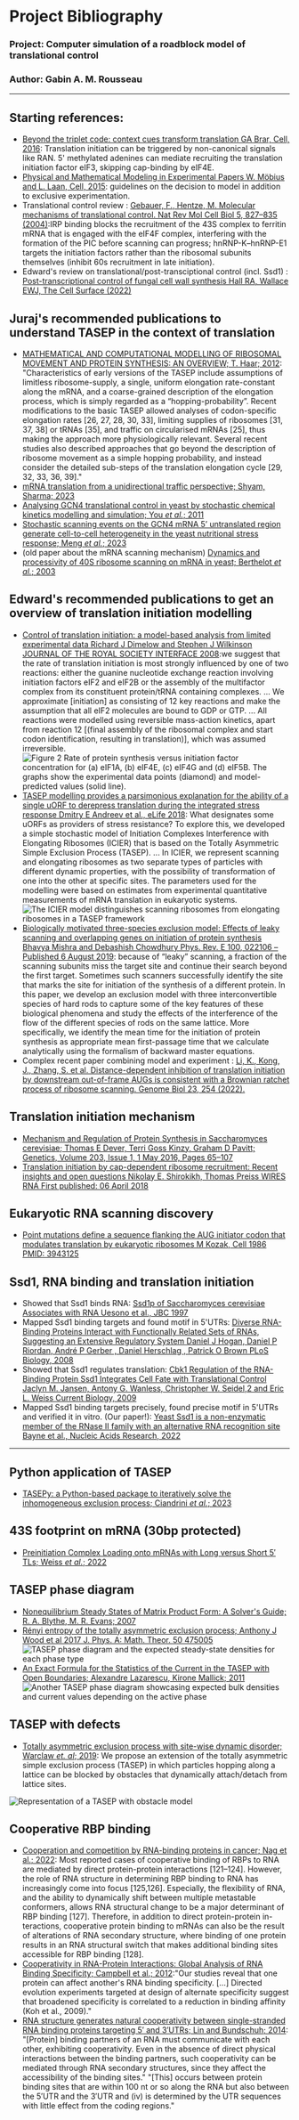 # Project Bibliography
### Project: Computer simulation of a roadblock model of translational control
### Author: Gabin A. M. Rousseau
---
## Starting references:
- [Beyond the triplet code: context cues transform translation
GA Brar, Cell, 2016](http://doi.org/10.1016/j.cell.2016.09.022): Translation initiation can be triggered by non-canonical signals like RAN. 5' methylated adenines can mediate recruiting the translation initiation factor eIF3, skipping cap-binding by eIF4E.
- [Physical and Mathematical Modeling in Experimental Papers
W. Möbius and L. Laan, Cell, 2015](http://doi.org/10.1016/j.cell.2015.12.006): guidelines on the decision to model in addition to exclusive experimentation.
- Translational control review : [Gebauer, F., Hentze, M. Molecular mechanisms of translational control. Nat Rev Mol Cell Biol 5, 827–835 (2004)](https://doi.org/10.1038/nrm1488):IRP binding blocks the recruitment of the 43S complex to ferritin mRNA that is engaged with the eIF4F complex, interfering with the formation of the PIC before scanning can progress; hnRNP-K–hnRNP-E1 targets the initiation factors rather than the ribosomal subunits themselves (inhibit 60s recruitment in late initiation).
- Edward's review on translational/post-transciptional control (incl. Ssd1) : [Post-transcriptional control of fungal cell wall synthesis
Hall RA, Wallace EWJ, The Cell Surface (2022)](http://doi.org/10.1016/j.tcsw.2022.100074)

## Juraj's recommended publications to understand TASEP in the context of translation
- [MATHEMATICAL AND COMPUTATIONAL MODELLING OF RIBOSOMAL MOVEMENT AND PROTEIN SYNTHESIS: AN OVERVIEW; T. Haar; 2012](https://doi.org/10.5936/csbj.201204002): "Characteristics of early versions of the TASEP include assumptions of limitless ribosome-supply, a single, uniform elongation rate-constant along the mRNA, and a coarse-grained description of the elongation process, which is simply regarded as a “hopping-probability”. Recent modifications to the basic TASEP allowed analyses of codon-specific elongation rates [26, 27, 28, 30, 33], limiting supplies of ribosomes [31, 37, 38] or tRNAs [35], and traffic on circularised mRNAs [25], thus making the approach more physiologically relevant. Several recent studies also described approaches that go beyond the description of ribosome movement as a simple hopping probability, and instead consider the detailed sub-steps of the translation elongation cycle [29, 32, 33, 36, 39]."
- [mRNA translation from a unidirectional traffic perspective; Shyam, Sharma; 2023](https://doi.org/10.48550/arXiv.2312.12062)
- [Analysing GCN4 translational control in yeast by stochastic chemical kinetics modelling and simulation; You _et al._; 2011](https://doi.org/10.1186/1752-0509-5-131)
- [Stochastic scanning events on the GCN4 mRNA 5’ untranslated region generate cell-to-cell heterogeneity in the yeast nutritional stress response; Meng _et al._; 2023](https://doi.org/10.1093/nar/gkad433)
- (old paper about the mRNA scanning mechanism) [Dynamics and processivity of 40S ribosome scanning on mRNA in yeast; Berthelot _et al._; 2003](https://doi.org/10.1046/j.1365-2958.2003.03898.x)

## Edward's recommended publications to get an overview of translation **initiation** modelling
- [Control of translation initiation: a model-based analysis from limited experimental data
Richard J Dimelow  and Stephen J Wilkinson
JOURNAL OF THE ROYAL SOCIETY INTERFACE 2008](https://doi.org/10.1098/rsif.2008.0221):we suggest that the rate of translation initiation is most strongly influenced by one of two reactions: either the guanine nucleotide exchange reaction involving initiation factors eIF2 and eIF2B or the assembly of the multifactor complex from its constituent protein/tRNA containing complexes. ... We approximate [initiation] as consisting of 12 key reactions and make the assumption that all eIF2 molecules are bound to GDP or GTP. ... All reactions were modelled using reversible mass-action kinetics, apart from reaction 12 [(final assembly of the ribosomal complex and start codon identification, resulting in translation)], which was assumed irreversible.
![Figure 2 Rate of protein synthesis versus initiation factor concentration for (a) eIF1A, (b) eIF4E, (c) eIF4G and (d) eIF5B. The graphs show the experimental data points (diamond) and model-predicted values (solid line).](https://github.com/gabin-rousseau/roadblock_project/blob/main/images/51fig2.jpg)
- [TASEP modelling provides a parsimonious explanation for the ability of a single uORF to derepress translation during the integrated stress response
Dmitry E Andreev et al.,
eLife 2018](https://doi.org/10.7554/eLife.32563): What designates some uORFs as providers of stress resistance? To explore this, we developed a simple stochastic model of Initiation Complexes Interference with Elongating Ribosomes (ICIER) that is based on the Totally Asymmetric Simple Exclusion Process (TASEP). ... In ICIER, we represent scanning and elongating ribosomes as two separate types of particles with different dynamic properties, with the possibility of transformation of one into the other at specific sites. The parameters used for the modelling were based on estimates from experimental quantitative measurements of mRNA translation in eukaryotic systems.
![The ICIER model distinguishes scanning ribosomes from elongating ribosomes in a TASEP framework](https://iiif.elifesciences.org/lax/32563%2Felife-32563-fig1-v2.tif/full/1500,/0/default.jpg)
- [Biologically motivated three-species exclusion model: Effects of leaky scanning and overlapping genes on initiation of protein synthesis
Bhavya Mishra and Debashish Chowdhury
Phys. Rev. E 100, 022106 – Published 6 August 2019](https://doi.org/10.1103/PhysRevE.100.022106): because of “leaky” scanning, a fraction of the scanning subunits miss the target site and continue their search beyond the first target. Sometimes such scanners successfully identify the site that marks the site for initiation
of the synthesis of a different protein. In this paper, we develop an exclusion model with three interconvertible
species of hard rods to capture some of the key features of these biological phenomena and study the effects of
the interference of the flow of the different species of rods on the same lattice. More specifically, we identify
the mean time for the initiation of protein synthesis as appropriate mean first-passage time that we calculate
analytically using the formalism of backward master equations.
- Complex recent paper combining model and experiment : [Li, K., Kong, J., Zhang, S. et al. Distance-dependent inhibition of translation initiation by downstream out-of-frame AUGs is consistent with a Brownian ratchet process of ribosome scanning. Genome Biol 23, 254 (2022).](https://doi.org/10.1186/s13059-022-02829-1)

## Translation initiation mechanism
- [Mechanism and Regulation of Protein Synthesis in Saccharomyces cerevisiae; Thomas E Dever,   Terri Goss Kinzy, Graham D Pavitt; Genetics, Volume 203, Issue 1, 1 May 2016, Pages 65–107](https://doi.org/10.1534/genetics.115.186221)
- [Translation initiation by cap-dependent ribosome recruitment: Recent insights and open questions
Nikolay E. Shirokikh, Thomas Preiss
WIRES RNA
First published: 06 April 2018](https://doi.org/10.1002/wrna.1473)
## Eukaryotic RNA scanning discovery
- [Point mutations define a sequence flanking the AUG initiator codon that modulates translation by eukaryotic ribosomes
M Kozak, Cell 1986
PMID: 3943125](https://doi.org/10.1016/0092-8674(86)90762-2 )

## Ssd1, RNA binding and translation initiation
- Showed that Ssd1 binds RNA: [Ssd1p of Saccharomyces cerevisiae Associates with RNA
Uesono et al., JBC 1997](https://doi.org/10.1074/jbc.272.26.16103)
- Mapped Ssd1 binding targets and found motif in 5'UTRs: [Diverse RNA-Binding Proteins Interact with Functionally Related Sets of RNAs, Suggesting an Extensive Regulatory System
Daniel J Hogan, Daniel P Riordan, André P Gerber , Daniel Herschlag , Patrick O Brown
PLoS Biology, 2008](https://doi.org/10.1371/journal.pbio.0060255)
- Showed that Ssd1 regulates translation: [Cbk1 Regulation of the RNA-Binding Protein Ssd1 Integrates Cell Fate with Translational Control
Jaclyn M. Jansen, Antony G. Wanless, Christopher W. Seidel,2 and Eric L. Weiss
Current Biology, 2009](https://doi.org/10.1016/j.cub.2009.10.071)
- Mapped Ssd1 binding targets precisely, found precise motif in 5'UTRs and verified it in vitro. (Our paper!): [Yeast Ssd1 is a non-enzymatic member of the RNase II family with an alternative RNA recognition site
Bayne et al., Nucleic Acids Research, 2022](https://doi.org/10.1093/nar/gkab615)
---
## Python application of TASEP
- [TASEPy: a Python-based package to iteratively solve the inhomogeneous exclusion process; Ciandrini _et al._; 2023](https://doi.org/10.48550/arXiv.2308.00847)

## 43S footprint on mRNA (30bp protected)
- [Preinitiation Complex Loading onto mRNAs with Long versus Short 5′ TLs; Weiss _et al._; 2022](https://doi.org/10.3390%2Fijms232113369)

## TASEP phase diagram
- [Nonequilibrium Steady States of Matrix Product Form: A Solver's Guide; R. A. Blythe, M. R. Evans; 2007](https://doi.org/10.48550/arXiv.0706.1678)
- [Rényi entropy of the totally asymmetric exclusion process; Anthony J Wood et al 2017 J. Phys. A: Math. Theor. 50 475005](http://dx.doi.org/10.1088/1751-8121/aa90fe)
![TASEP phase diagram and the expected steady-state densities for each phase type](https://github.com/gabin-rousseau/roadblock_project/blob/main/images/phase_diagram_densities.jpg)
- [An Exact Formula for the Statistics of the Current in the TASEP with Open Boundaries; Alexandre Lazarescu, Kirone Mallick; 2011](https://doi.org/10.48550/arXiv.1104.5089)
![Another TASEP phase diagram showcasing expected bulk densities and current values depending on the active phase](https://github.com/gabin-rousseau/roadblock_project/blob/main/images/TASEP_phasedensities2.png)

## TASEP with defects
- [Totally asymmetric exclusion process with site-wise dynamic disorder; Warclaw _et. al_; 2019](https://doi.org/10.1088/1751-8121/aafb8a): We propose an extension of the totally asymmetric simple exclusion process (TASEP) in which particles hopping along a lattice can be blocked by obstacles that dynamically attach/detach from lattice sites.
  
![Representation of a TASEP with obstacle model](https://github.com/gabin-rousseau/roadblock_project/blob/main/images/defectmodel_tasep.jpg)

## Cooperative RBP binding
- [Cooperation and competition by RNA-binding proteins in cancer; Nag et al.; 2022](https://doi.org/10.1016/j.semcancer.2022.02.023): Most reported cases of cooperative binding of RBPs to RNA are
mediated by direct protein-protein interactions [121–124]. However, the role of RNA structure in determining RBP binding to RNA has increasingly come into focus [125,126]. Especially, the flexibility of RNA, and the ability to dynamically shift between multiple metastable conformers, allows RNA structural change to be a major determinant of RBP binding [127]. Therefore, in addition to direct protein-protein in- teractions, cooperative protein binding to mRNAs can also be the result of alterations of RNA secondary structure, where binding of one protein results in an RNA structural switch that makes additional binding sites accessible for RBP binding [128].
- [Cooperativity in RNA-Protein Interactions: Global Analysis of RNA Binding Specificity; Campbell et al.; 2012](https://doi.org/10.1016/j.celrep.2012.04.003):"Our studies reveal that one protein can affect another's RNA binding specificity. [...] Directed evolution experiments targeted at design of alternate specificity suggest that broadened specificity is correlated to a reduction in binding affinity (Koh et al., 2009)."
- [RNA structure generates natural cooperativity between single-stranded RNA binding proteins targeting 5′ and 3′UTRs; Lin and Bundschuh; 2014](https://doi.org/10.1093/nar/gku1320): "[Protein] binding partners of an RNA must communicate with each other, exhibiting cooperativity. Even in the absence of direct physical interactions between the binding partners, such cooperativity can be mediated through RNA secondary structures, since they affect the accessibility of the binding sites." "[This] occurs between protein binding sites that are within 100 nt or so along the RNA but also between the 5′UTR and the 3′UTR and (iv) is determined by the UTR sequences with little effect from the coding regions."

